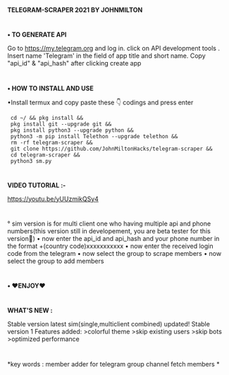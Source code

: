 #
**TELEGRAM-SCRAPER 2021 BY JOHNMILTON**
#
**• TO GENERATE API**

   Go to https://my.telegram.org and log in.
   click on API development tools .
    Insert name 'Telegram' in the field of app title and short name. 
    Copy "api_id" & "api_hash" after clicking create app
#
**• HOW TO INSTALL AND USE**

   •Install termux and copy paste these 👇 codings and press enter
```
 cd ~/ && pkg install && 
 pkg install git --upgrade git &&
 pkg install python3 --upgrade python &&
 python3 -m pip install Telethon --upgrade telethon && 
 rm -rf telegram-scraper && 
 git clone https://github.com/JohnMiltonHacks/telegram-scraper && 
 cd telegram-scraper && 
 python3 sm.py
```
#
 **VIDEO TUTORIAL :-**

 https://youtu.be/yUUzmikQSy4
#
   ° sim version is for multi client one who having multiple api and phone numbers(this version still in developement, you are beta tester for this version🤗)
   • now enter the api_id and api_hash and your phone number in the format +(country code)xxxxxxxxxxx
   • now enter the received login code from the telegram
   • now select the group to scrape members
   • now select the group to add members
#
**• ❤ENJOY❤**
#
**WHAT'S NEW :**
    
Stable version latest sim(single,multiclient combined) updated!
Stable version 1
Features added:
         >colorful theme
         >skip existing users
         >skip bots
         >optimized performance

#
*key words : member adder for telegram group channel fetch members *
